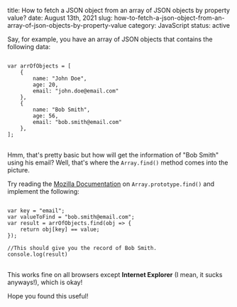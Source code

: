 title: How to fetch a JSON object from an array of JSON objects by property value?
date: August 13th, 2021
slug: how-to-fetch-a-json-object-from-an-array-of-json-objects-by-property-value
category: JavaScript
status: active

Say, for example, you have an array of JSON objects that contains the following data:
<pre>
<code class="js">
var arrOfObjects = [
	{
		name: "John Doe",
		age: 20,
		email: "john.doe@email.com"
	},
	{
		name: "Bob Smith",
		age: 56,
		email: "bob.smith@email.com"
	},
];
</code>
</pre>

Hmm, that's pretty basic but how will get the information of "Bob Smith" using his email? Well, that's where the `Array.find()` method comes into the picture.

Try reading the [Mozilla Documentation](https://developer.mozilla.org/en-US/docs/Web/JavaScript/Reference/Global_Objects/Array/find) on `Array.prototype.find()` and implement the following:
<pre>
<code class="js">
var key = "email";
var valueToFind = "bob.smith@email.com";
var result = arrOfObjects.find(obj =&gt; {
    return obj[key] == value;
});

//This should give you the record of Bob Smith.
console.log(result) 
</code>
</pre>

This works fine on all browsers except **Internet Explorer** (I mean, it sucks anyways!), which is okay!

Hope you found this useful!